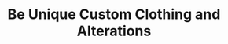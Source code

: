 ---
title: "Be Unique Custom Clothing and Alterations"
url: /sandston/be-unique-custom-clothing-and-alterations/
shop: tailor
---